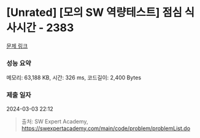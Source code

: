 # [Unrated] [모의 SW 역량테스트] 점심 식사시간 - 2383 

[문제 링크](https://swexpertacademy.com/main/code/problem/problemDetail.do?contestProbId=AV5-BEE6AK0DFAVl) 

### 성능 요약

메모리: 63,188 KB, 시간: 326 ms, 코드길이: 2,400 Bytes

### 제출 일자

2024-03-03 22:12



> 출처: SW Expert Academy, https://swexpertacademy.com/main/code/problem/problemList.do